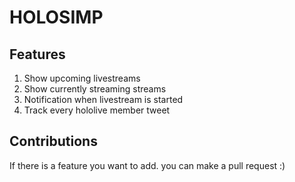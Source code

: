 # HOLOSIMP

## Features
1. Show upcoming livestreams
2. Show currently streaming streams
3. Notification when livestream is started
4. Track every hololive member tweet

## Contributions
If there is a feature you want to add. you can make a pull request :)
